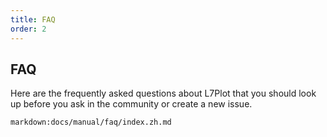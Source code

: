 ```yaml
---
title: FAQ
order: 2
---
```


## FAQ

Here are the frequently asked questions about L7Plot that you should look up before you ask in the community or create a new issue.

`markdown:docs/manual/faq/index.zh.md`
